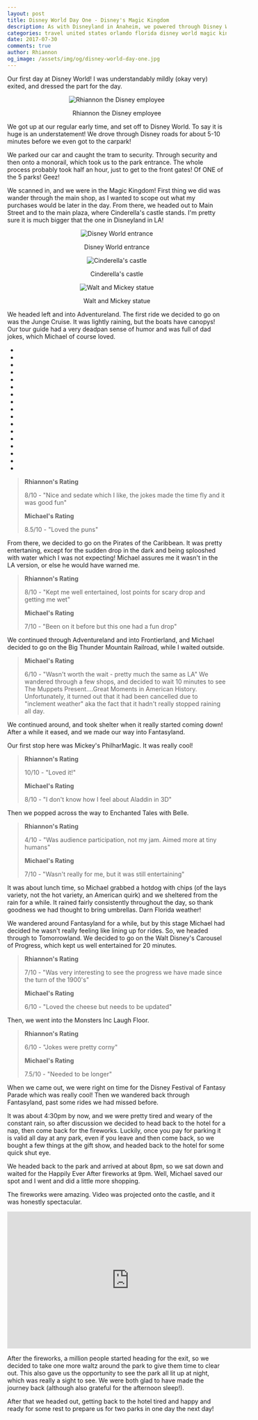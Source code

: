 ```yaml
---
layout: post
title: Disney World Day One - Disney's Magic Kingdom
description: As with Disneyland in Anaheim, we powered through Disney World pretty quickly, leaving us time to duck back to our hotel for a nap before returning for the evening's fireworks.
categories: travel united states orlando florida disney world magic kingdom
date: 2017-07-30
comments: true
author: Rhiannon
og_image: /assets/img/og/disney-world-day-one.jpg
---
```

Our first day at Disney World! I was understandably mildly (okay very) exited, and dressed the part for the day.

<div style="margin-bottom: 10px; text-align: center;">
    <img src="/assets/img/blog/IMG_0781.jpg" alt="Rhiannon the Disney employee">
    <p>Rhiannon the Disney employee</p>
</div>

We got up at our regular early time, and set off to Disney World. To say it is huge is an understatement! We drove through Disney roads for about 5-10 minutes before we even got to the carpark!

We parked our car and caught the tram to security. Through security and then onto a monorail, which took us to the park entrance. The whole process probably took half an hour, just to get to the front gates! Of ONE of the 5 parks! Geez!

We scanned in, and we were in the Magic Kingdom! First thing we did was wander through the main shop, as I wanted to scope out what my purchases would be later in the day. From there, we headed out to Main Street and to the main plaza, where Cinderella's castle stands. I'm pretty sure it is much bigger that the one in Disneyland in LA!

<div style="margin-bottom: 10px; text-align: center;">
    <img src="/assets/img/blog/IMG_0776.jpg" alt="Disney World entrance">
    <p>Disney World entrance</p>
</div>

<div style="margin-bottom: 10px; text-align: center;">
    <img src="/assets/img/blog/IMG_0783.jpg" alt="Cinderella's castle">
    <p>Cinderella's castle</p>
</div>

<div style="margin-bottom: 10px; text-align: center;">
    <img src="/assets/img/blog/IMG_5939.jpg" alt="Walt and Mickey statue">
    <p>Walt and Mickey statue</p>
</div>

We headed left and into Adventureland. The first ride we decided to go on was the Junge Cruise. It was lightly raining, but the boats have canopys! Our tour guide had a very deadpan sense of humor and was full of dad jokes, which Michael of course loved.

<div class="flickerplate" style="margin-bottom: 10px;">
    <ul>
        <li data-background="/assets/img/blog/IMG_5826.jpg"></li>
        <li data-background="/assets/img/blog/IMG_5827.jpg"></li>
        <li data-background="/assets/img/blog/IMG_5828.jpg"></li>
        <li data-background="/assets/img/blog/IMG_5830.jpg"></li>
        <li data-background="/assets/img/blog/IMG_5839.jpg"></li>
        <li data-background="/assets/img/blog/IMG_5842.jpg"></li>
        <li data-background="/assets/img/blog/IMG_5846.jpg"></li>
        <li data-background="/assets/img/blog/IMG_5851.jpg"></li>
        <li data-background="/assets/img/blog/IMG_5856.jpg"></li>
        <li data-background="/assets/img/blog/IMG_5859.jpg"></li>
        <li data-background="/assets/img/blog/IMG_5860.jpg"></li>
        <li data-background="/assets/img/blog/IMG_5863.jpg"></li>
        <li data-background="/assets/img/blog/IMG_5867.jpg"></li>
        <li data-background="/assets/img/blog/IMG_5870.jpg"></li>
        <li data-background="/assets/img/blog/IMG_5873.jpg"></li>
        <li data-background="/assets/img/blog/IMG_5880.jpg"></li>
        <li data-background="/assets/img/blog/IMG_5885.jpg"></li>
    </ul>
</div>

> **Rhiannon's Rating**
>
> 8/10 - "Nice and sedate which I like, the jokes made the time fly and it was good fun"
>
> **Michael's Rating**
>
> 8.5/10 - "Loved the puns"

From there, we decided to go on the Pirates of the Caribbean. It was pretty entertaning, except for the sudden drop in the dark and being splooshed with water which I was not expecting! Michael assures me it wasn't in the LA version, or else he would have warned me.

> **Rhiannon's Rating**
>
> 8/10 - "Kept me well entertained, lost points for scary drop and getting me wet"
>
> **Michael's Rating**
>
> 7/10 - "Been on it before but this one had a fun drop"

We continued through Adventureland and into Frontierland, and Michael decided to go on the Big Thunder Mountain Railroad, while I waited outside.

> **Michael's Rating**
>
> 6/10 - "Wasn't worth the wait - pretty much the same as LA"
We wandered through a few shops, and decided to wait 10 minutes to see The Muppets Present....Great Moments in American History. Unfortunately, it turned out that it had been cancelled due to "inclement weather" aka the fact that it hadn't really stopped raining all day.

We continued around, and took shelter when it really started coming down! After a while it eased, and we made our way into Fantasyland.

Our first stop here was Mickey's PhilharMagic. It was really cool!

> **Rhiannon's Rating**
>
> 10/10 - "Loved it!"
>
> **Michael's Rating**
>
> 8/10 - "I don't know how I feel about Aladdin in 3D"

Then we popped across the way to Enchanted Tales with Belle.

> **Rhiannon's Rating**
>
> 4/10 - "Was audience participation, not my jam. Aimed more at tiny humans"
>
> **Michael's Rating**
>
> 7/10 - "Wasn't really for me, but it was still entertaining"

It was about lunch time, so Michael grabbed a hotdog with chips (of the lays variety, not the hot variety, an American quirk) and we sheltered from the rain for a while. It rained fairly consistently throughout the day, so thank goodness we had thought to bring umbrellas. Darn Florida weather!

We wandered around Fantasyland for a while, but by this stage Michael had decided he wasn't really feeling like lining up for rides. So, we headed through to Tomorrowland.
We decided to go on the Walt Disney's Carousel of Progress, which kept us well entertained for 20 minutes.

> **Rhiannon's Rating**
>
> 7/10 - "Was very interesting to see the progress we have made since the turn of the 1900's"
>
> **Michael's Rating**
>
> 6/10 - "Loved the cheese but needs to be updated"

Then, we went into the Monsters Inc Laugh Floor.

> **Rhiannon's Rating**
>
> 6/10 - "Jokes were pretty corny"
>
> **Michael's Rating**
>
> 7.5/10 - "Needed to be longer"

When we came out, we were right on time for the Disney Festival of Fantasy Parade which was really cool! Then we wandered back through Fantasyland, past some rides we had missed before.

It was about 4:30pm by now, and we were pretty tired and weary of the constant rain, so after discussion we decided to head back to the hotel for a nap, then come back for the fireworks. Luckily, once you pay for parking it is valid all day at any park, even if you leave and then come back, so we bought a few things at the gift show, and headed back to the hotel for some quick shut eye.

We headed back to the park and arrived at about 8pm, so we sat down and waited for the Happily Ever After fireworks at 9pm. Well, Michael saved our spot and I went and did a little more shopping.

The fireworks were amazing. Video was projected onto the castle, and it was honestly spectacular.

<div class="embed-container">
    <iframe src="https://www.facebook.com/plugins/video.php?href=https%3A%2F%2Fwww.facebook.com%2Fmichaeldyrynda%2Fvideos%2F10154827569534849%2F&show_text=0&width=560" width="560" height="315" style="border:none;overflow:hidden; margin: 0 auto;" scrolling="no" frameborder="0" allowTransparency="true" allowFullScreen="true"></iframe>
</div>

After the fireworks, a million people started heading for the exit, so we decided to take one more waltz around the park to give them time to clear out. This also gave us the opportunity to see the park all lit up at night, which was really a sight to see. We were both glad to have made the journey back (although also grateful for the afternoon sleep!).

After that we headed out, getting back to the hotel tired and happy and ready for some rest to prepare us for two parks in one day the next day!
